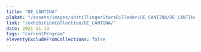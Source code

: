 ```yaml
---
title: "DE_CANTINA"
plakat: "/assets/images/udstillingerStoreBilleder/DE_CANTINA/DE_CANTINA_digital_A3_V2.jpg"
link: "/exhibitionCollection/DE_CANTINA/"
date: 2021-11-13
tags: "currentProgram"
eleventyExcludeFromCollections: false
---
```

